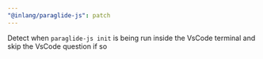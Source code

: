 ```yaml
---
"@inlang/paraglide-js": patch
---
```


Detect when `paraglide-js init` is being run inside the VsCode terminal and skip the VsCode question if so
